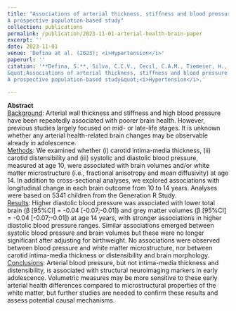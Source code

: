 ```yaml
---
title: "Associations of arterial thickness, stiffness and blood pressure with brain morphology in early adolescence: 
A prospective population-based study"
collection: publications
permalink: /publication/2023-11-01-arterial-health-brain-paper
excerpt: ''
date: 2023-11-01
venue: 'Defina at al. (2023); <i>Hypertension</i>'
paperurl: ''
citation: '**Defina, S.**, Silva, C.C.V., Cecil, C.A.M., Tiemeier, H., Felix, J.F., Mutzel, R.L., & Jaddoe, V.W.V. (2023). 
&quot;Associations of arterial thickness, stiffness and blood pressure with brain morphology in early adolescence: 
A prospective population-based study&quot;<i>Hypertension</i>.'

---
```

**Abstract** \
<ins>Background</ins>:
Arterial wall thickness and stiffness and high blood pressure have been repeatedly associated with poorer brain health. 
However, previous studies largely focused on mid- or late-life stages. It is unknown whether any arterial health-related 
brain changes may be observable already in adolescence. \
<ins>Methods</ins>:
We examined whether (i) carotid intima-media thickness, (ii) carotid distensibility and (iii) systolic and diastolic 
blood pressure, measured at age 10, were associated with brain volumes and/or white matter microstructure (i.e., fractional 
anisotropy and mean diffusivity) at age 14. In addition to cross-sectional analyses, we explored associations with 
longitudinal change in each brain outcome from 10 to 14 years. Analyses were based on 5341 children from the Generation 
R Study. \
<ins>Results</ins>: 
Higher diastolic blood pressure was associated with lower total brain (β [95%CI] = -0.04 [-0.07;-0.01]) and grey matter 
volumes (β [95%CI] = -0.04 [-0.07;-0.01]) at age 14 years, with stronger associations in higher diastolic blood pressure 
ranges. Similar associations emerged between systolic blood pressure and brain volumes but these were no longer significant 
after adjusting for birthweight. No associations were observed between blood pressure and white matter microstructure, 
nor between carotid intima-media thickness or distensibility and brain morphology. \
<ins>Conclusions</ins>: 
Arterial blood pressure, but not intima-media thickness and distensibility, is associated with structural neuroimaging 
markers in early adolescence. Volumetric measures may be more sensitive to these early arterial health differences compared 
to microstructural properties of the white matter, but further studies are needed to confirm these results and assess 
potential causal mechanisms.
